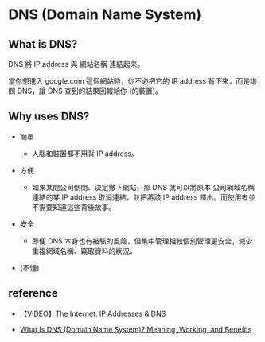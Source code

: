 # DNS (Domain Name System)


## What is DNS?

DNS 將 IP address 與 網站名稱 連結起來。

當你想進入 google.com 這個網站時，你不必把它的 IP address 背下來，而是詢問 DNS，讓 DNS 查到的結果回報給你 (的裝置)。


## Why uses DNS?

* 簡單

    * 人腦和裝置都不用背 IP address。

* 方便

    * 如果某間公司倒閉、決定撤下網站，那 DNS 就可以將原本 公司網域名稱連結的某 IP address 取消連結，並把將該 IP address 釋出。而使用者並不需要知道這些背後故事。

* 安全
    
    * 即便 DNS 本身也有被駭的風險，但集中管理相較個別管理更安全，減少重複網域名稱、竊取資料的狀況。

* (不懂)


## reference

* 【VIDEO】[The Internet: IP Addresses & DNS](https://youtu.be/5o8CwafCxnU)

* [What Is DNS (Domain Name System)? Meaning, Working, and Benefits](https://www.spiceworks.com/tech/networking/articles/what-is-dns/)